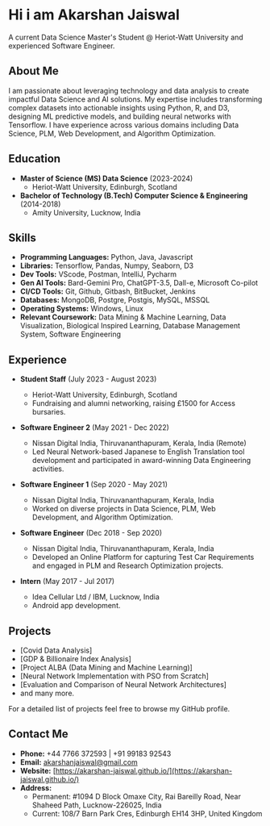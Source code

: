 # Hi i am Akarshan Jaiswal

A current Data Science Master's Student @ Heriot-Watt University and experienced Software Engineer.

## About Me

I am passionate about leveraging technology and data analysis to create impactful Data Science and AI solutions. My expertise includes transforming complex datasets into actionable insights using Python, R, and D3, designing ML predictive models, and building neural networks with Tensorflow. I have experience across various domains including Data Science, PLM, Web Development, and Algorithm Optimization.

## Education

- **Master of Science (MS) Data Science** (2023-2024)
  - Heriot-Watt University, Edinburgh, Scotland
- **Bachelor of Technology (B.Tech) Computer Science & Engineering** (2014-2018)
  - Amity University, Lucknow, India

## Skills

- **Programming Languages:** Python, Java, Javascript
- **Libraries:** Tensorflow, Pandas, Numpy, Seaborn, D3
- **Dev Tools:** VScode, Postman, IntelliJ, Pycharm
- **Gen AI Tools:** Bard-Gemini Pro, ChatGPT-3.5, Dall-e, Microsoft Co-pilot
- **CI/CD Tools:** Git, Github, Gitbash, BitBucket, Jenkins
- **Databases:** MongoDB, Postgre, Postgis, MySQL, MSSQL
- **Operating Systems:** Windows, Linux
- **Relevant Coursework:** Data Mining & Machine Learning, Data Visualization, Biological Inspired Learning, Database Management System, Software Engineering

## Experience

- **Student Staff** (July 2023 - August 2023)
  - Heriot-Watt University, Edinburgh, Scotland
  - Fundraising and alumni networking, raising £1500 for Access bursaries.

- **Software Engineer 2** (May 2021 - Dec 2022)
  - Nissan Digital India, Thiruvananthapuram, Kerala, India (Remote)
  - Led Neural Network-based Japanese to English Translation tool development and participated in award-winning Data Engineering activities.

- **Software Engineer 1** (Sep 2020 - May 2021)
  - Nissan Digital India, Thiruvananthapuram, Kerala, India
  - Worked on diverse projects in Data Science, PLM, Web Development, and Algorithm Optimization.

- **Software Engineer** (Dec 2018 - Sep 2020)
  - Nissan Digital India, Thiruvananthapuram, Kerala, India
  - Developed an Online Platform for capturing Test Car Requirements and engaged in PLM and Research Optimization projects.

- **Intern** (May 2017 - Jul 2017)
  - Idea Cellular Ltd / IBM, Lucknow, India
  - Android app development.

## Projects

- [Covid Data Analysis]
- [GDP & Billionaire Index Analysis]
- [Project ALBA (Data Mining and Machine Learning)]
- [Neural Network Implementation with PSO from Scratch]
- [Evaluation and Comparison of Neural Network Architectures]
- and many more.

For a detailed list of projects feel free to browse my GitHub profile.

## Contact Me

- **Phone:** +44 7766 372593 | +91 99183 92543
- **Email:** akarshanjaiswal@gmail.com
- **Website:** [https://akarshan-jaiswal.github.io/](https://akarshan-jaiswal.github.io/)
- **Address:** 
  - Permanent: #1094 D Block Omaxe City, Rai Bareilly Road, Near Shaheed Path, Lucknow-226025, India
  - Current: 108/7 Barn Park Cres, Edinburgh EH14 3HP, United Kingdom


<!--
**Akarshan-Jaiswal/Akarshan-Jaiswal** is a ✨ _special_ ✨ repository because its `README.md` (this file) appears on your GitHub profile.

Here are some ideas to get you started:

- 🔭 I’m currently working on ...
- 🌱 I’m currently learning ...
- 👯 I’m looking to collaborate on ...
- 🤔 I’m looking for help with ...
- 💬 Ask me about ...
- 📫 How to reach me: ...
- 😄 Pronouns: ...
- ⚡ Fun fact: ...
-->
